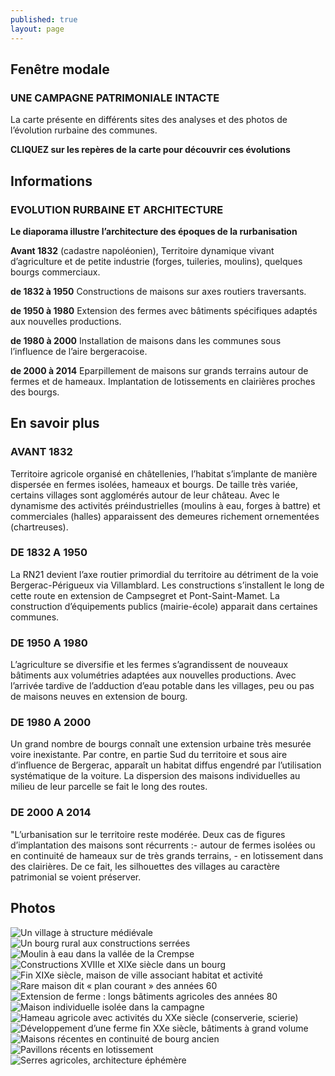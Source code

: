 ```yaml
---
published: true
layout: page
---
```




## Fenêtre modale

### UNE CAMPAGNE PATRIMONIALE INTACTE

La carte présente en différents sites des analyses et des photos de l’évolution rurbaine des communes.

**CLIQUEZ sur les repères de la carte pour découvrir ces évolutions**

## Informations

### EVOLUTION RURBAINE ET ARCHITECTURE

**Le diaporama illustre l’architecture des époques de la rurbanisation**

**Avant 1832** (cadastre napoléonien), Territoire dynamique vivant d’agriculture et de petite industrie (forges, tuileries, moulins), quelques bourgs commerciaux.

**de 1832 à 1950** Constructions de maisons sur axes routiers traversants.

**de 1950 à 1980** Extension des fermes avec bâtiments spécifiques adaptés aux nouvelles productions. 

**de 1980 à 2000** Installation de maisons dans les communes sous l’influence de l’aire bergeracoise.

**de 2000 à 2014** Eparpillement de maisons sur grands terrains autour de fermes et de hameaux. Implantation de lotissements en clairières proches des bourgs.

## En savoir plus

### AVANT 1832

Territoire agricole organisé en châtellenies, l’habitat s’implante de manière dispersée en fermes isolées, hameaux et bourgs. De taille très variée, certains villages sont agglomérés autour de leur château. Avec le dynamisme des activités préindustrielles (moulins à eau, forges à battre) et commerciales (halles) apparaissent des demeures richement ornementées (chartreuses).

### DE 1832 A 1950

La RN21 devient l’axe routier primordial du territoire au détriment de la voie Bergerac-Périgueux via Villamblard.  Les constructions s’installent le long de cette route en extension de Campsegret et Pont-Saint-Mamet. La construction d’équipements publics (mairie-école) apparait dans certaines communes.

### DE 1950 A 1980
L’agriculture se diversifie et les fermes s’agrandissent de nouveaux bâtiments aux volumétries adaptées aux nouvelles productions. Avec l’arrivée tardive de l’adduction d’eau potable dans les villages, peu ou pas de maisons neuves en extension de bourg.

### DE 1980 A 2000

Un grand nombre de bourgs connaît une extension urbaine très mesurée voire inexistante. Par contre, en partie Sud du territoire et sous aire d’influence de Bergerac, apparaît un habitat diffus engendré par l’utilisation systématique de la voiture. La dispersion des maisons individuelles au milieu de leur parcelle se fait le long des routes.

### DE 2000 A 2014

"L’urbanisation sur le territoire reste modérée. Deux cas de figures d’implantation des maisons sont récurrents :- autour de fermes isolées ou en continuité de hameaux sur de très grands terrains, - en lotissement dans des clairières. De ce fait, les silhouettes des villages au caractère patrimonial se voient préserver.

## Photos
![Un village à structure médiévale]({{site.baseurl}}/data/images/5/histoire/05-HISTOIRE_01.jpg)
![Un bourg rural aux constructions serrées]({{site.baseurl}}/data/images/5/histoire/05-HISTOIRE_02.jpg)
![Moulin à eau dans la vallée de la Crempse]({{site.baseurl}}/data/images/5/histoire/05-HISTOIRE_03.jpg)
![Constructions XVIIIe et XIXe siècle dans un bourg]({{site.baseurl}}/data/images/5/histoire/05-HISTOIRE_04.jpg)
![Fin XIXe siècle, maison de ville associant habitat et activité]({{site.baseurl}}/data/images/5/histoire/05-HISTOIRE_05.jpg)
![Rare maison dit « plan courant » des années 60]({{site.baseurl}}/data/images/5/histoire/05-HISTOIRE_06.jpg)
![Extension de ferme : longs bâtiments agricoles des années 80]({{site.baseurl}}/data/images/5/histoire/05-HISTOIRE_07.jpg)
![Maison individuelle isolée dans la campagne]({{site.baseurl}}/data/images/5/histoire/05-HISTOIRE_08.jpg)
![Hameau agricole avec activités du XXe siècle (conserverie, scierie)]({{site.baseurl}}/data/images/5/histoire/05-HISTOIRE_09.jpg)
![Développement d’une ferme fin XXe siècle, bâtiments à grand volume]({{site.baseurl}}/data/images/9/histoire/9_HISTOIRE_10.jpg)
![Maisons récentes en continuité de bourg ancien]({{site.baseurl}}/data/images/5/histoire/05-HISTOIRE_11.jpg)
![Pavillons récents en lotissement]({{site.baseurl}}/data/images/5/histoire/05-HISTOIRE_12.jpg)
![Serres agricoles, architecture éphémère]({{site.baseurl}}/data/images/5/histoire/05-HISTOIRE_13.jpg)